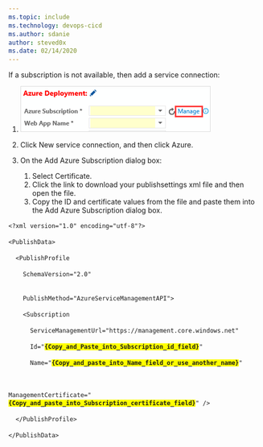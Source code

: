 ```yaml
---
ms.topic: include
ms.technology: devops-cicd
ms.author: sdanie
author: steved0x
ms.date: 02/14/2020
---
```


<p>
If a subscription is not available, then add a service connection:
</p>

<ol>

<li>

![Manage](../media/azure-web-app-deployment-step-azure-subscription-manage.png)

</li>

<li>Click New service connection, and then click Azure.</li>

<li><p>On the Add Azure Subscription dialog box:</p><ol><li>Select Certificate.</li><li>Click the link to download your publishsettings xml file and then open the file.</li><li>Copy the ID and certificate values from the file and paste them into the Add Azure Subscription dialog box.</li></ol></li>

</ol>

<pre style="margin-bottom: 0px;"><code class="language-xml collapsed"><span class="pi"><span class="pi">&lt;?xml version="1.0" encoding="utf-8"?&gt;</span></span><br/>
<span class="tag"><span class="tag">&lt;</span><span class="title"><span class="tag"><span class="title">PublishData</span></span></span><span class="tag">&gt;</span></span><br/>
<span class="tag">&nbsp;&nbsp;</span><span class="tag"><span class="tag">&lt;</span><span class="title"><span class="tag"><span class="title">PublishProfile</span></span></span><br/>
<span class="tag">&nbsp;&nbsp;&nbsp;&nbsp;</span><span class="attribute"><span class="tag"><span class="attribute">SchemaVersion</span></span></span><span class="tag">=</span><span class="value"><span class="tag"><span class="value">"2.0"</span></span></span><br/>
<span class="tag">
<span class="tag">&nbsp;&nbsp;&nbsp;&nbsp;</span></span><span class="attribute"><span class="tag"><span class="attribute">PublishMethod</span></span></span><span class="tag">=</span><span class="value"><span class="tag"><span class="value">"AzureServiceManagementAPI"</span></span></span><span class="tag">&gt;</span></span><br/>
<span class="tag">&nbsp;&nbsp;&nbsp;&nbsp;</span><span class="tag"><span class="tag">&lt;</span><span class="title"><span class="tag"><span class="title">Subscription</span></span></span><br/>
<span class="tag">&nbsp;&nbsp;&nbsp;&nbsp;&nbsp;&nbsp;</span><span class="attribute"><span class="tag"><span class="attribute">ServiceManagementUrl</span></span></span><span class="tag">=</span><span class="value"><span class="tag"><span class="value">"https://management.core.windows.net"</span></span></span><br/>
<span class="tag">&nbsp;&nbsp;&nbsp;&nbsp;&nbsp;&nbsp;</span><span class="attribute"><span class="tag"><span class="attribute">Id</span></span></span><span class="tag">=</span><span class="value"><span class="tag"><span class="value">"<span style="font-weight:bold; background-color:yellow">{Copy_and_Paste_into_Subscription_id_field}</span>"</span></span></span><br/>
<span class="tag">&nbsp;&nbsp;&nbsp;&nbsp;&nbsp;&nbsp;</span><span class="attribute"><span class="tag"><span class="attribute">Name</span></span></span><span class="tag">=</span><span class="value"><span class="tag"><span class="value">"<span style="font-weight:bold; background-color:yellow">{Copy_and_paste_into_Name_field_or_use_another_name}</span>"</span></span></span><br/>
<br/>
<span class="attribute"><span class="tag"><span class="attribute">ManagementCertificate</span></span></span><span class="tag">=</span><span class="value"><span class="tag"><span class="value">"<span style="font-weight:bold; background-color:yellow">{Copy_and_paste_into_Subscription_certificate_field}</span>"</span></span></span><span class="tag"> /&gt;</span></span><br/>
<span class="tag">&nbsp;&nbsp;</span><span class="tag"><span class="tag">&lt;/</span><span class="title"><span class="tag"><span class="title">PublishProfile</span></span></span><span class="tag">&gt;</span></span><br/>
<span class="tag"><span class="tag">&lt;/</span><span class="title"><span class="tag"><span class="title">PublishData</span></span></span><span class="tag">&gt;</span></span>
</code></pre>
